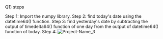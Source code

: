 Q1) steps

  Step 1: Import the numpy library.
  Step 2: find today's date using the datetime64() function.
  Step 3: find yesterday's date by subtracting the output of timedelta64() function of one day from the output of datetime64() function of today.
  Step 4: 
![Project-Name_3](https://user-images.githubusercontent.com/60142434/123316324-63d7c480-d535-11eb-8a8c-c77c9e54a7b8.gif)

